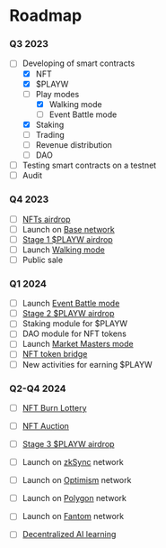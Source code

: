 # Roadmap

### Q3 2023

* [ ] Developing of smart contracts
  * [x] NFT
  * [x] $PLAYW
  * [ ] Play modes
    * [x] Walking mode
    * [ ] Event Battle mode
  * [x] Staking
  * [ ] Trading
  * [ ] Revenue distribution
  * [ ] DAO
* [ ] Testing smart contracts on a testnet
* [ ] Audit

### Q4 2023

* [ ] [NFTs airdrop](../nft-token/overview/airdrop.md)
* [ ] Launch on [Base network](https://base.org/)
* [ ] [Stage 1 $PLAYW airdrop](../plaw-token/overview/airdrops.md)
* [ ] Launch [Walking mode](../play-to-earn/play-modes/walking.md)
* [ ] Public sale

### Q1 2024

* [ ] Launch [Event Battle mode](../play-to-earn/play-modes/event-battle/)
* [ ] [Stage 2 $PLAYW airdrop](../plaw-token/overview/airdrops.md)
* [ ] Staking module for $PLAYW
* [ ] DAO module for NFT tokens
* [ ] Launch [Market Masters mode](../play-to-earn/play-modes/market-masters/)
* [ ] [NFT token bridge](../nft-token/overview/bridge.md)
* [ ] New activities for earning $PLAYW

### Q2-Q4 2024

* [ ] [NFT Burn Lottery](../nft-token/overview/burning-lottery.md)
* [ ] [NFT Аuction](../nft-token/overview/auction.md)
* [ ] [Stage 3 $PLAYW airdrop](../plaw-token/overview/airdrops.md)
* [ ] Launch on [zkSync](https://zksync.io/) network
* [ ] Launch on [Optimism](https://www.optimism.io/) network
* [ ] Launch on [Polygon](https://polygon.technology/) network
* [ ] Launch on [Fantom](https://fantom.foundation/) network
* [ ] [Decentralized AI learning](../#artificial-intelligence-learning)












